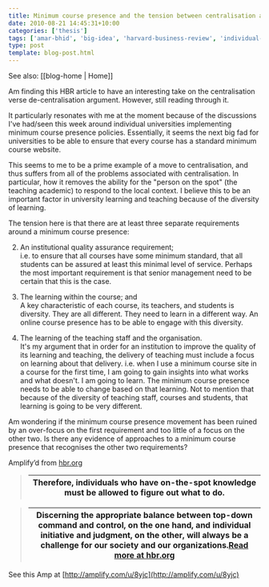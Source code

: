 ```yaml
---
title: Minimum course presence and the tension between centralisation and de-centralisation
date: 2010-08-21 14:45:31+10:00
categories: ['thesis']
tags: ['amar-bhid', 'big-idea', 'harvard-business-review', 'individual-judgment', 'judgment-deficit']
type: post
template: blog-post.html
---
```


See also: [[blog-home | Home]]

Am finding this HBR article to have an interesting take on the centralisation verse de-centralisation argument. However, still reading through it.  
  
It particularly resonates with me at the moment because of the discussions I've had/seen this week around individual universities implementing minimum course presence policies. Essentially, it seems the next big fad for universities to be able to ensure that every course has a standard minimum course website.  
  
This seems to me to be a prime example of a move to centralisation, and thus suffers from all of the problems associated with centralisation. In particular, how it removes the ability for the "person on the spot" (the teaching academic) to respond to the local context. I believe this to be an important factor in university learning and teaching because of the diversity of learning.  
  
The tension here is that there are at least three separate requirements around a minimum course presence:  

  
2. An institutional quality assurance requirement;  
    i.e. to ensure that all courses have some minimum standard, that all students can be assured at least this minimal level of service. Perhaps the most important requirement is that senior management need to be certain that this is the case.
  
4. The learning within the course; and  
    A key characteristic of each course, its teachers, and students is diversity. They are all different. They need to learn in a different way. An online course presence has to be able to engage with this diversity.
  
6. The learning of the teaching staff and the organisation.  
    It's my argument that in order for an institution to improve the quality of its learning and teaching, the delivery of teaching must include a focus on learning about that delivery. i.e. when I use a minimum course site in a course for the first time, I am going to gain insights into what works and what doesn't. I am going to learn. The minimum course presence needs to be able to change based on that learning. Not to mention that because of the diversity of teaching staff, courses and students, that learning is going to be very different.
  

  
  
Am wondering if the minimum course presence movement has been ruined by an over-focus on the first requirement and too little of a focus on the other two. Is there any evidence of approaches to a minimum course presence that recognises the other two requirements?

Amplify’d from [hbr.org](http://hbr.org/2010/09/the-big-idea-the-judgment-deficit/ar/1 "http://hbr.org/2010/09/the-big-idea-the-judgment-deficit/ar/1")

> | Therefore, individuals who have on-the-spot knowledge must be allowed to figure out what to do. |
> | --- |

> | Discerning the appropriate balance between top-down command and control, on the one hand, and individual initiative and judgment, on the other, will always be a challenge for our society and our organizations.[Read more at hbr.org](http://hbr.org/2010/09/the-big-idea-the-judgment-deficit/ar/1 "http://hbr.org/2010/09/the-big-idea-the-judgment-deficit/ar/1") |
> | --- |

See this Amp at [http://amplify.com/u/8yjc](http://amplify.com/u/8yjc)